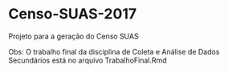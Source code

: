 # Censo-SUAS-2017
Projeto para a geração do Censo SUAS

Obs: O trabalho final da disciplina de Coleta e Análise de Dados Secundários está no arquivo TrabalhoFinal.Rmd